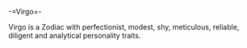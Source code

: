 -=Virgo=-

Virgo is a Zodiac with perfectionist, modest, shy, meticulous, reliable, diligent and analytical personality traits.
